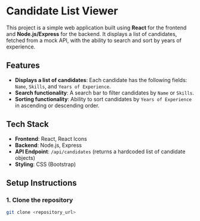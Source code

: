 # Candidate List Viewer

This project is a simple web application built using **React** for the frontend and **Node.js/Express** for the backend. It displays a list of candidates, fetched from a mock API, with the ability to search and sort by years of experience.

## Features

- **Displays a list of candidates**: Each candidate has the following fields: `Name`, `Skills`, and `Years of Experience`.
- **Search functionality**: A search bar to filter candidates by `Name` or `Skills`.
- **Sorting functionality**: Ability to sort candidates by `Years of Experience` in ascending or descending order.

## Tech Stack

- **Frontend**: React, React Icons
- **Backend**: Node.js, Express
- **API Endpoint**: `/api/candidates` (returns a hardcoded list of candidate objects)
- **Styling**: CSS (Bootstrap)

## Setup Instructions

### 1. Clone the repository

```bash
git clone <repository_url>
